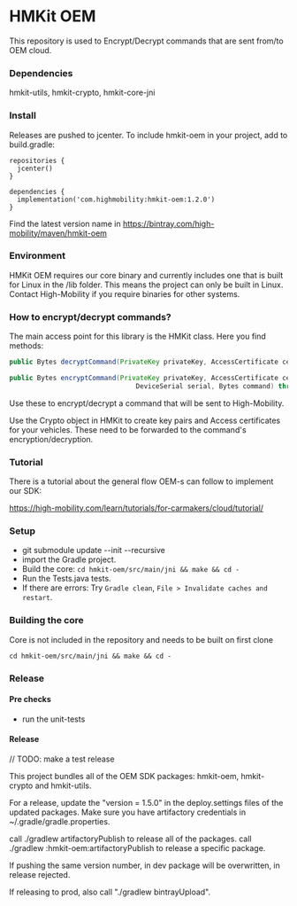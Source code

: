 # HMKit OEM

This repository is used to Encrypt/Decrypt commands that are sent from/to OEM cloud.

### Dependencies

hmkit-utils, hmkit-crypto, hmkit-core-jni

### Install

Releases are pushed to jcenter. To include hmkit-oem in your project, add to build.gradle:

```
repositories {
  jcenter()
}

dependencies {
  implementation('com.highmobility:hmkit-oem:1.2.0')
}
```

Find the latest version name in https://bintray.com/high-mobility/maven/hmkit-oem

### Environment

HMKit OEM requires our core binary and currently includes one that is built for Linux in the /lib folder.
This means the project can only be built in Linux. Contact High-Mobility if you require binaries for other
systems.

### How to encrypt/decrypt commands?

The main access point for this library is the HMKit class. Here you find methods:

```java
public Bytes decryptCommand(PrivateKey privateKey, AccessCertificate certificate, Bytes command) throws CryptoException
```

```java
public Bytes encryptCommand(PrivateKey privateKey, AccessCertificate certificate, Bytes nonce,
                                DeviceSerial serial, Bytes command) throws CryptoException
```

Use these to encrypt/decrypt a command that will be sent to High-Mobility.

Use the Crypto object in HMKit to create key pairs and Access certificates for your vehicles. 
These need to be forwarded to the command's encryption/decryption.

### Tutorial

There is a tutorial about the general flow OEM-s can follow to implement our SDK:

https://high-mobility.com/learn/tutorials/for-carmakers/cloud/tutorial/


### 
### Setup

* git submodule update --init --recursive
* import the Gradle project.
* Build the core: `cd hmkit-oem/src/main/jni && make && cd -`
* Run the Tests.java tests.
* If there are errors: Try `Gradle clean`, `File > Invalidate caches and restart`.


### Building the core
Core is not included in the repository and needs to be built on first clone
```
cd hmkit-oem/src/main/jni && make && cd -
```

### Release

#### Pre checks

* run the unit-tests

#### Release

// TODO: make a test release

This project bundles all of the OEM SDK packages: hmkit-oem, hmkit-crypto and hmkit-utils.

For a release, update the "version = 1.5.0" in the deploy.settings files of the updated packages.
Make sure you have artifactory credentials in ~/.gradle/gradle.properties.

call ./gradlew artifactoryPublish to release all of the packages.
call ./gradlew :hmkit-oem:artifactoryPublish to release a specific package.

If pushing the same version number, in dev package will be overwritten, in release rejected.

If releasing to prod, also call "./gradlew bintrayUpload".